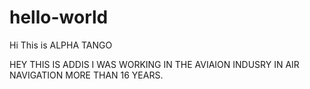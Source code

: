 # hello-world
Hi This is ALPHA TANGO

HEY THIS IS ADDIS I WAS WORKING IN THE AVIAION INDUSRY IN AIR NAVIGATION
MORE THAN 16 YEARS.
